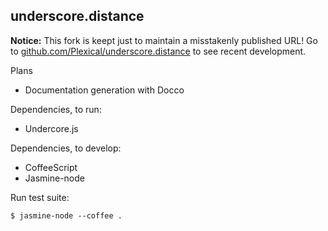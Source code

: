 underscore.distance
-------------------

**Notice:** This fork is keept just to maintain a misstakenly published URL! Go to
[github.com/Plexical/underscore.distance](https://github.com/Plexical/underscore.distance) to see recent development.

Plans

* Documentation generation with Docco

Dependencies, to run:

* Undercore.js

Dependencies, to develop:

* CoffeeScript
* Jasmine-node

Run test suite:

    $ jasmine-node --coffee .
